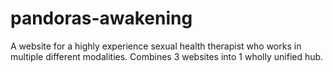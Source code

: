 # pandoras-awakening
A website for a highly experience sexual health therapist who works in multiple different modalities. Combines 3 websites into 1 wholly unified hub.
